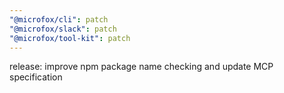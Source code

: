 ```yaml
---
"@microfox/cli": patch
"@microfox/slack": patch
"@microfox/tool-kit": patch
---
```


release: improve npm package name checking and update MCP specification
